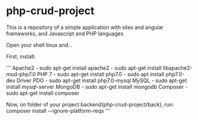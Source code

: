 # php-crud-project
This is a repository of a simple application with silex and angular frameworks, and Javascript and PHP languages

Open your shell linux and...

First, install:

'''
Apache2 - sudo apt-get install apache2
        - sudo apt-get install libapache2-mod-php7.0
PHP 7 - sudo apt-get install php7.0
      - sudo apt install php7.0-dev
Driver PDO - sudo apt-get install php7.0-mysql
MySQL - sudo apt-get install mysql-server
MongoDB - sudo apt-get install mongodb
Composer - sudo apt-get install composer


Now, on folder of your project backend(php-crud-project/back), run:
composer install --ignore-platform-reqs
'''

